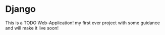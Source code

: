 # Django

This is a TODO Web-Application! my first ever project with some guidance and will make it live soon!
